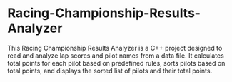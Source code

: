# Racing-Championship-Results-Analyzer
This Racing Championship Results Analyzer is a C++ project designed to read and analyze lap scores and pilot names from a data file. It calculates total points for each pilot based on predefined rules, sorts pilots based on total points, and displays the sorted list of pilots and their total points.
